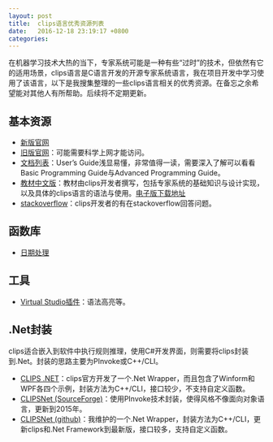```yaml
---
layout: post
title:  clips语言优秀资源列表
date:   2016-12-18 23:19:17 +0800
categories:
---
```

在机器学习技术大热的当下，专家系统可能是一种有些“过时”的技术，但依然有它的适用场景，clips语言是C语言开发的开源专家系统语言，我在项目开发中学习使用了该语言，以下是我搜集整理的一些clips语言相关的优秀资源。在备忘之余希望能对其他人有所帮助。后续将不定期更新。

## 基本资源

* [新版官网](http://www.clipsrules.net/)
* [旧版官网](http://clipsrules.sourceforge.net/)：可能需要科学上网才能访问。
* [文档列表](http://www.clipsrules.net/?q=Documentation)：User’s Guide浅显易懂，非常值得一读，需要深入了解可以看看Basic Programming Guide与Advanced Programming Guide。
* [教材中文版](https://book.douban.com/subject/1879505/)：教材由clips开发者撰写，包括专家系统的基础知识与设计实现，以及具体的clips语言的语法与使用。[电子版下载地址](http://download.csdn.net/detail/heliuwei1991/9180309)
* [stackoverflow](http://stackoverflow.com/questions/tagged/clips)：clips开发者的有在stackoverflow回答问题。

## 函数库

* [日期处理](https://github.com/mattsmi/CLIPS_Date_Functions)

## 工具

* [Virtual Studio插件](https://github.com/ricksladkey/ClipsLanguage)：语法高亮等。

## .Net封装

clips适合嵌入到软件中执行规则推理，使用C#开发界面，则需要将clips封装到.Net。封装的思路主要为PInvoke或C++/CLI。

* [CLIPS .NET](http://www.clipsrules.net/?q=Downloads/CLIPSNET)：clips官方开发了一个.Net Wrapper，而且包含了Winform和WPF各四个示例，封装方法为C++/CLI，接口较少，不支持自定义函数。
* [CLIPSNet (SourceForge)](https://sourceforge.net/projects/clipsnet/)：使用PInvoke技术封装，使得风格不像面向对象语言，更新到2015年。
* [CLIPSNet (github)](https://github.com/yisha7/CLIPSNet)：我维护的一个.Net Wrapper，封装方法为C++/CLI，更新clips和.Net Framework到最新版，接口较多，支持自定义函数。
